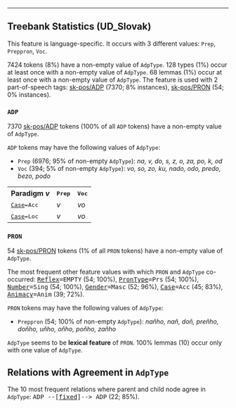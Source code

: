 

--------------------------------------------------------------------------------

## Treebank Statistics (UD_Slovak)

This feature is language-specific.
It occurs with 3 different values: `Prep`, `Preppron`, `Voc`.

7424 tokens (8%) have a non-empty value of `AdpType`.
128 types (1%) occur at least once with a non-empty value of `AdpType`.
68 lemmas (1%) occur at least once with a non-empty value of `AdpType`.
The feature is used with 2 part-of-speech tags: [sk-pos/ADP]() (7370; 8% instances), [sk-pos/PRON]() (54; 0% instances).

### `ADP`

7370 [sk-pos/ADP]() tokens (100% of all `ADP` tokens) have a non-empty value of `AdpType`.

`ADP` tokens may have the following values of `AdpType`:

* `Prep` (6976; 95% of non-empty `AdpType`): <em>na, v, do, s, z, o, za, po, k, od</em>
* `Voc` (394; 5% of non-empty `AdpType`): <em>vo, so, zo, ku, nado, odo, predo, bezo, podo</em>

<table>
  <tr><th>Paradigm <i>v</i></th><th><tt>Prep</tt></th><th><tt>Voc</tt></th></tr>
  <tr><td><tt><a href="Case.html">Case</a>=Acc</tt></td><td><em>v</em></td><td><em>vo</em></td></tr>
  <tr><td><tt><a href="Case.html">Case</a>=Loc</tt></td><td><em>v</em></td><td><em>vo</em></td></tr>
</table>

### `PRON`

54 [sk-pos/PRON]() tokens (1% of all `PRON` tokens) have a non-empty value of `AdpType`.

The most frequent other feature values with which `PRON` and `AdpType` co-occurred: <tt><a href="Reflex.html">Reflex</a>=EMPTY</tt> (54; 100%), <tt><a href="PronType.html">PronType</a>=Prs</tt> (54; 100%), <tt><a href="Number.html">Number</a>=Sing</tt> (54; 100%), <tt><a href="Gender.html">Gender</a>=Masc</tt> (52; 96%), <tt><a href="Case.html">Case</a>=Acc</tt> (45; 83%), <tt><a href="Animacy.html">Animacy</a>=Anim</tt> (39; 72%).

`PRON` tokens may have the following values of `AdpType`:

* `Preppron` (54; 100% of non-empty `AdpType`): <em>naňho, naň, doň, preňho, doňho, uňho, oňho, poňho, zaňho</em>

`AdpType` seems to be **lexical feature** of `PRON`. 100% lemmas (10) occur only with one value of `AdpType`.

## Relations with Agreement in `AdpType`

The 10 most frequent relations where parent and child node agree in `AdpType`:
<tt>ADP --[<a href="../dep/fixed.html">fixed</a>]--> ADP</tt> (22; 85%).

